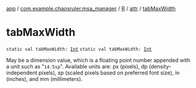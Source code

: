 [app](../../../index.md) / [com.example.chaosruler.msa_manager](../../index.md) / [R](../index.md) / [attr](index.md) / [tabMaxWidth](.)

# tabMaxWidth

`static val tabMaxWidth: `[`Int`](https://kotlinlang.org/api/latest/jvm/stdlib/kotlin/-int/index.html)
`static val tabMaxWidth: `[`Int`](https://kotlinlang.org/api/latest/jvm/stdlib/kotlin/-int/index.html)

May be a dimension value, which is a floating point number appended with a unit such as "`14.5sp`". Available units are: px (pixels), dp (density-independent pixels), sp (scaled pixels based on preferred font size), in (inches), and mm (millimeters).

